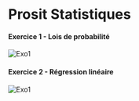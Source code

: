 # Prosit Statistiques

#### Exercice 1 - Lois de probabilité
![Exo1](https://raw.githubusercontent.com/rbello/Stats/master/Exo1.png)

#### Exercice 2 - Régression linéaire
![Exo1](https://raw.githubusercontent.com/rbello/Stats/master/Exo2.png)

